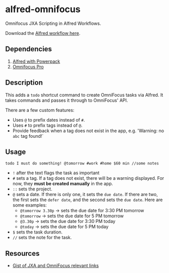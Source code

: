 # alfred-omnifocus

Omnifocus JXA Scripting in Alfred Workflows.

Download the [Alfred workflow here](./dist/Create%20Omnifocus%20Task.alfredworkflow).

## Dependencies

1. [Alfred with Powerpack](https://www.alfredapp.com/)
1. [Omnifocus Pro](https://www.omnigroup.com/omnifocus/)

## Description

This adds a `todo` shortcut command to create OmniFocus tasks via Alfred.  It takes commands and passes it through to OmniFocus' API.

There are a few custom features:
- Uses `@` to prefix dates instead of `#`.
- Uses `#` to prefix tags instead of `@`.
- Provide feedback when a tag does not exist in the app, e.g. 'Warning: no `abc` tag found!`

## Usage

`todo I must do something! @tomorrow #work #home $60 min //some notes`
- `!` after the text flags the task as important
- `#` sets a tag.  If a tag does not exist, there will be a warning displayed.  For now, they **must be created manually** in the app.
- `::` sets the project.
- `@` sets a date. If there is only one, it sets the `due date`. If there are two, the first sets the `defer date`, and the second sets the `due date`.  Here are some examples:
    - `@tomorrow 3.30p` -> sets the due date for 3:30 PM tomorrow
    - `@tomorrow` -> sets the due date for 5 PM tomorrow
    - `@3.30p` -> sets the due date for 3:30 PM today
    - `@today` -> sets the due date for 5 PM today
- `$` sets the task duration.
- `//` sets the note for the task.

## Resources

- [Gist of JXA and OmniFocus relevant links](https://gist.github.com/instavictor/fb5f632dce2f686949577c00e9bfb3b0)
